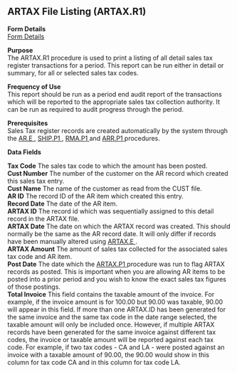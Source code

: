 ##  ARTAX File Listing (ARTAX.R1)

<PageHeader />

**Form Details**  
[ Form Details ](ARTAX-R1-1/README.md)   

**Purpose**  
The ARTAX.R1 procedure is used to print a listing of all detail sales tax
register transactions for a period. This report can be run either in detail or
summary, for all or selected sales tax codes.

**Frequency of Use**  
This report should be run as a period end audit report of the transactions
which will be reported to the appropriate sales tax collection authority. It
can be run as required to audit progress through the period.

**Prerequisites**  
Sales Tax register records are created automatically by the system through the [ AR.E ](../../AR-ENTRY/AR-E/README.md) , [ SHIP.P1 ](../../../duplicates/SHIP-P1/README.md) , [ RMA.P1 ](RMA-P1.htm) and [ ARR.P1 ](../../AR-PROCESS/ARR-P1/README.md) procedures. 

**Data Fields**

**Tax Code** The sales tax code to which the amount has been posted.  
**Cust Number** The number of the customer on the AR record which created this
sales tax entry.  
**Cust Name** The name of the customer as read from the CUST file.  
**AR ID** The record ID of the AR item which created this entry.  
**Record Date** The date of the AR item.  
**ARTAX ID** The record id which was sequentially assigned to this detail
record in the ARTAX file.  
**ARTAX Date** The date on which the ARTAX record was created. This should normally be the same as the AR record date. It will only differ if records have been manually altered using [ ARTAX.E ](../../../../rover/AR-OVERVIEW/AR-ENTRY/ARTAX-E/README.md) .   
**ARTAX Amount** The amount of sales tax collected for the associated sales
tax code and AR item.  
**Post Date** The date which the [ ARTAX.P1 ](ARTAX-P1/README.md) procedure was run to flag ARTAX records as posted. This is important when you are allowing AR items to be posted into a prior period and you wish to know the exact sales tax figures of those postings.   
**Total Invoice** This field contains the taxable amount of the invoice. For
example, if the invoice amount is for 100.00 but 90.00 was taxable, 90.00 will
appear in this field. If more than one ARTAX.ID has been generated for the
same invoice and the same tax code in the date range selected, the taxable
amount will only be included once. However, if multiple ARTAX records have
been generated for the same invoice against different tax codes, the invoice
or taxable amount will be reported against each tax code. For example, if two
tax codes - CA and LA - were posted against an invoice with a taxable amount
of 90.00, the 90.00 would show in this column for tax code CA and in this
column for tax code LA.  
  
<badge text= "Version 8.10.57" vertical="middle" />

<PageFooter />